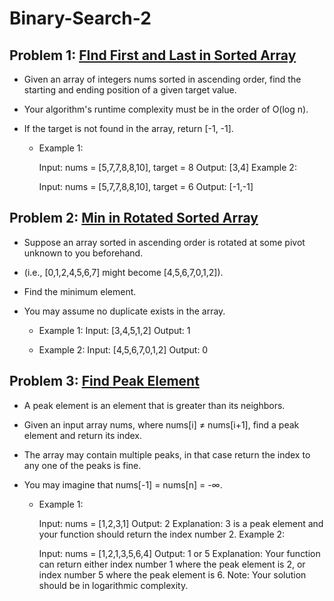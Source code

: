 # Binary-Search-2

## Problem 1: [FInd First and Last in Sorted Array](https://leetcode.com/problems/find-first-and-last-position-of-element-in-sorted-array/)

- Given an array of integers nums sorted in ascending order, find the starting and ending position of a given target value.

- Your algorithm's runtime complexity must be in the order of O(log n).

- If the target is not found in the array, return [-1, -1].

  - Example 1:

    Input: nums = [5,7,7,8,8,10], target = 8
    Output: [3,4]
    Example 2:

    Input: nums = [5,7,7,8,8,10], target = 6
    Output: [-1,-1]

## Problem 2: [Min in Rotated Sorted Array](https://leetcode.com/problems/find-minimum-in-rotated-sorted-array/)

- Suppose an array sorted in ascending order is rotated at some pivot unknown to you beforehand.

- (i.e., [0,1,2,4,5,6,7] might become [4,5,6,7,0,1,2]).

- Find the minimum element.

- You may assume no duplicate exists in the array.

  - Example 1:
    Input: [3,4,5,1,2]
    Output: 1

  - Example 2:
  Input: [4,5,6,7,0,1,2]
  Output: 0

## Problem 3: [Find Peak Element](https://leetcode.com/problems/find-peak-element/)
- A peak element is an element that is greater than its neighbors.

- Given an input array nums, where nums[i] ≠ nums[i+1], find a peak element and return its index.

- The array may contain multiple peaks, in that case return the index to any one of the peaks is fine.

- You may imagine that nums[-1] = nums[n] = -∞.

  - Example 1:

      Input: nums = [1,2,3,1]
      Output: 2
      Explanation: 3 is a peak element and your function should return the index number 2.
      Example 2:

      Input: nums = [1,2,1,3,5,6,4]
      Output: 1 or 5 
      Explanation: Your function can return either index number 1 where the peak element is 2, or index number 5 where the peak element is 6.
      Note: Your solution should be in logarithmic complexity.


